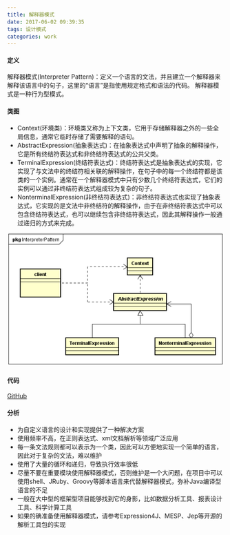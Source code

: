 ```yaml
---
title: 解释器模式
date: 2017-06-02 09:39:35
tags: 设计模式
categories: work
---
```


#### 定义 ####

解释器模式(Interpreter Pattern)：定义一个语言的文法，并且建立一个解释器来解释该语言中的句子，这里的“语言”是指使用规定格式和语法的代码。
解释器模式是一种行为型模式。
#### 类图 ####
- Context(环境类)：环境类又称为上下文类，它用于存储解释器之外的一些全局信息，通常它临时存储了需要解释的语句。
- AbstractExpression(抽象表达式)：在抽象表达式中声明了抽象的解释操作，它是所有终结符表达式和非终结符表达式的公共父类。
- TerminalExpression(终结符表达式)：终结符表达式是抽象表达式的实现，它实现了与文法中的终结符相关联的解释操作，在句子中的每一个终结符都是该类的一个实例。通常在一个解释器模式中只有少数几个终结符表达式，它们的实例可以通过非终结符表达式组成较为复杂的句子。
- NonterminalExpression(非终结符表达式)：非终结符表达式也实现了抽象表达式，它实现的是文法中非终结符的解释操作，由于在非终结符表达式中可以包含终结符表达式，也可以继续包含非终结符表达式，因此其解释操作一般通过递归的方式来完成。

![类图](/images/interpreter_class_diagram.png)

#### 代码 ####

[GitHub](https://github.com/xusx1024/DesignPatternDemoCode/tree/master/InterpreterPattern)

#### 分析 ####

- 为自定义语言的设计和实现提供了一种解决方案
- 使用频率不高，在正则表达式、xml文档解析等领域广泛应用
- 每一条文法规则都可以表示为一个类，因此可以方便地实现一个简单的语言，因此对于复杂的文法，难以维护
- 使用了大量的循环和递归，导致执行效率很低
- 尽量不要在重要模块使用解释器模式，否则维护是一个大问题，在项目中可以使用shell、JRuby、Groovy等脚本语言来代替解释器模式，弥补Java编译型语言的不足
- 一般在大中型的框架型项目能够找到它的身影，比如数据分析工具、报表设计工具、科学计算工具
- 如果的确准备使用解释器模式，请参考Expression4J、MESP、Jep等开源的解析工具包的实现